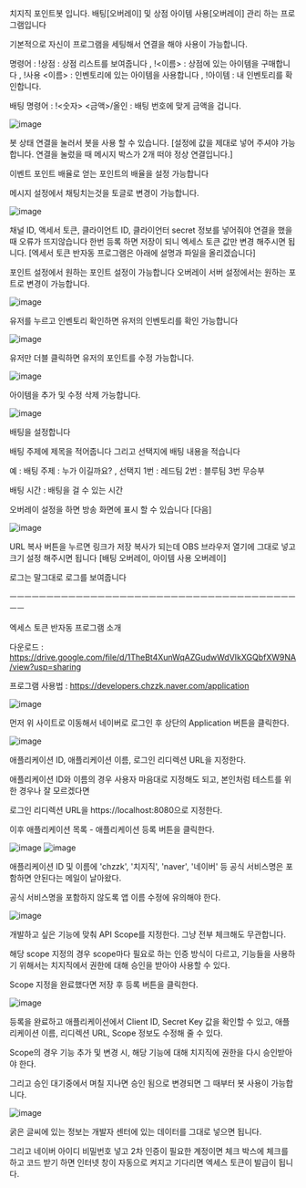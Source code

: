 치지직 포인트봇 입니다. 배팅[오버레이] 및 상점 아이템 사용[오버레이] 관리 하는 프로그램입니다

기본적으로 자신이 프로그램을 세팅해서 연결을 해야 사용이 가능합니다.

명령어 : !상점 : 상점 리스트를 보여줍니다 , !<이름> : 상점에 있는 아이템을 구매합니다 , !사용 <이름> : 인벤토리에 있는 아이템을 사용합니다 , !아이템 : 내 인벤토리를 확인합니다.

배팅 명령어 : !<숫자> <금액>/올인 : 배팅 번호에 맞게 금액을 겁니다.

![image](https://github.com/user-attachments/assets/2060cfe4-5767-46e5-8556-c0e99c3d4101)

봇 상태 연결을 눌러서 봇을 사용 할 수 있습니다. [설정에 값을 제대로 넣어 주셔야 가능합니다. 연결을 눌렀을 때 메시지 박스가 2개 떠야 정상 연결입니다.]

이벤트 포인트 배율로 얻는 포인트의 배율을 설정 가능합니다

메시지 설정에서 채팅치는것을 토글로 변경이 가능합니다.

![image](https://github.com/user-attachments/assets/c70a2477-4ff2-47a8-b8af-3743db9ae015)

채널 ID, 액세서 토큰, 클라이언트 ID, 클라이언터 secret 정보를 넣어줘야 연결을 했을 때 오류가 뜨지않습니다 한번 등록 하면 저장이 되니 엑세스 토큰 값만 변경 해주시면 됩니다. [엑세서 토큰 반자동 프로그램은 아래에 설명과 파일을 올리겠습니다]

포인트 설정에서 원하는 포인트 설정이 가능합니다 오버레이 서버 설정에서는 원하는 포트로 변경이 가능합니다.

![image](https://github.com/user-attachments/assets/32c9a8d6-a17d-4454-80cf-72e6c0883583)

유저를 누르고 인벤토리 확인하면 유저의 인벤토리를 확인 가능합니다

![image](https://github.com/user-attachments/assets/a340365d-e311-48e4-a251-b5edad4087da)

유저만 더블 클릭하면 유저의 포인트를 수정 가능합니다.

![image](https://github.com/user-attachments/assets/540b24ac-e1b1-49ff-af74-3ff0cec613e0)

아이템을 추가 및 수정 삭제 가능합니다.

![image](https://github.com/user-attachments/assets/e398417c-e33c-43d0-a377-455a0fe99843)

배팅을 설정합니다

배팅 주제에 제목을 적어줍니다 그리고 선택지에 배팅 내용을 적습니다 

예 : 배팅 주제 : 누가 이길까요? , 선택지 1번 : 레드팀 2번 : 블루팀 3번 무승부

배팅 시간 : 배팅을 걸 수 있는 시간

오버레이 설정을 하면 방송 화면에 표시 할 수 있습니다 [다음]

![image](https://github.com/user-attachments/assets/db50f503-45a5-460d-85dd-2f22459d880b)

URL 복사 버튼을 누르면 링크가 저장 복사가 되는데 OBS 브라우저 열기에 그대로 넣고 크기 설정 해주시면 됩니다 [배팅 오버레이, 아이템 사용 오버레이]

로그는 말그대로 로그를 보여줍니다

ㅡㅡㅡㅡㅡㅡㅡㅡㅡㅡㅡㅡㅡㅡㅡㅡㅡㅡㅡㅡㅡㅡㅡㅡㅡㅡㅡㅡㅡㅡㅡㅡㅡㅡㅡㅡㅡㅡㅡㅡㅡ

엑세스 토큰 반자동 프로그램 소개

다운로드 : https://drive.google.com/file/d/1TheBt4XunWqAZGudwWdVIkXGQbfXW9NA/view?usp=sharing

프로그램 사용법 : https://developers.chzzk.naver.com/application

 ![image](https://github.com/user-attachments/assets/bef2af4d-a21d-4b4b-8287-868d153b8d9f)

 먼저 위 사이트로 이동해서 네이버로 로그인 후 상단의 Application 버튼을 클릭한다.

![image](https://github.com/user-attachments/assets/50817bb4-58eb-41fd-8756-3f61164f7571)

애플리케이션 ID, 애플리케이션 이름, 로그인 리디렉션 URL을 지정한다.

 

애플리케이션 ID와 이름의 경우 사용자 마음대로 지정해도 되고, 본인처럼 테스트를 위한 경우나 잘 모르겠다면

로그인 리디렉션 URL을 https://localhost:8080으로 지정한다.


이후 애플리케이션 목록 - 애플리케이션 등록 버튼을 클릭한다.

 ![image](https://github.com/user-attachments/assets/2f65dce7-af97-445a-8c76-3300060e71a9)
![image](https://github.com/user-attachments/assets/08490ae3-e0f4-4975-95e4-4486b1688282)

애플리케이션 ID 및 이름에 'chzzk', '치지직', 'naver', '네이버' 등 공식 서비스명은 포함하면 안된다는 메일이 날아왔다.

공식 서비스명을 포함하지 않도록 앱 이름 수정에 유의해야 한다.

![image](https://github.com/user-attachments/assets/cf4bf493-6efa-445f-b78b-44a12bb87cfd)

개발하고 싶은 기능에 맞춰 API Scope를 지정한다. 그냥 전부 체크해도 무관합니다.

해당 scope 지정의 경우 scope마다 필요로 하는 인증 방식이 다르고, 기능들을 사용하기 위해서는 치지직에서 권한에 대해 승인을 받아야 사용할 수 있다.

Scope 지정을 완료했다면 저장 후 등록 버튼을 클릭한다.

![image](https://github.com/user-attachments/assets/e266e3ff-f261-4598-986f-5a9047e727ab)

등록을 완료하고 애플리케이션에서 Client ID, Secret Key 값을 확인할 수 있고, 애플리케이션 이름, 리디렉션 URL, Scope 정보도 수정해 줄 수 있다.

Scope의 경우 기능 추가 및 변경 시, 해당 기능에 대해 치지직에 권한을 다시 승인받아야 한다.

그리고 승인 대기중에서 며칠 지나면 승인 됨으로 변경되면 그 때부터 봇 사용이 가능합니다.

![image](https://github.com/user-attachments/assets/edba3fef-08d1-4ce5-a806-a99e68c1c9a8)

굵은 글씨에 있는 정보는 개발자 센터에 있는 데이터를 그대로 넣으면 됩니다.

그리고 네이버 아이디 비밀번호 넣고 2차 인증이 필요한 계정이면 체크 박스에 체크를 하고 코드 받기 하면 인터넷 창이 자동으로 켜지고 기다리면 엑세스 토큰이 발급이 됩니다.
